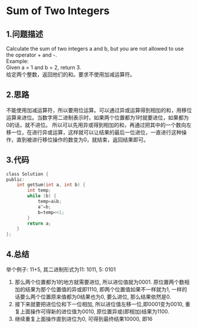 Sum of Two Integers
===

1.问题描述
----

Calculate the sum of two integers a and b, but you are not allowed to use the operator + and -.<br>
Example:<br>
Given a = 1 and b = 2, return 3.<br>
给定两个整数，返回他们的和。要求不使用加减运算符。

2.思路
---

不能使用加减运算符，所以要用位运算。可以通过异或运算得到相加的和，用移位运算来进位。当数字用二进制表示时，如果两个位置都为1时就要进位，如果都为0的话，就不进位。
所以可以先用异或得到相加的和，再通过把其中的一个数向左移一位，在进行异或运算，这样就可以让结果的最后一位进位，一直进行这种操作，直到被进行移位操作的数变为0，就结束，返回结果即可。

3.代码
---

```c
class Solution {
public:
    int getSum(int a, int b) {
        int temp;
        while (b) {
            temp=a&b;
            a^=b;
            b=temp<<1;
        }
        return a;
    }
};
```

4.总结
---

举个例子: 11+5, 其二进制形式为11: 1011, 5: 0101<br>
1. 那么两个位置都为1的地方就需要进位, 所以进位值就为0001. 原位置两个数相加的结果为那个位置值的异或即1110, 即两个位置值如果不一样就为1, 一样的话要么两个位置原来值都为0结果也为0, 要么进位, 那么结果依然是0.<br> 
2. 接下来就要把进位位和下一位相加, 所以进位值左移一位,即0001变为0010, 重复上面操作可得新的进位值为0010, 原位置异或(即相加)结果为1100.<br>
3. 继续重复上面操作直到进位为0, 可得到最终结果10000, 即16<br>
